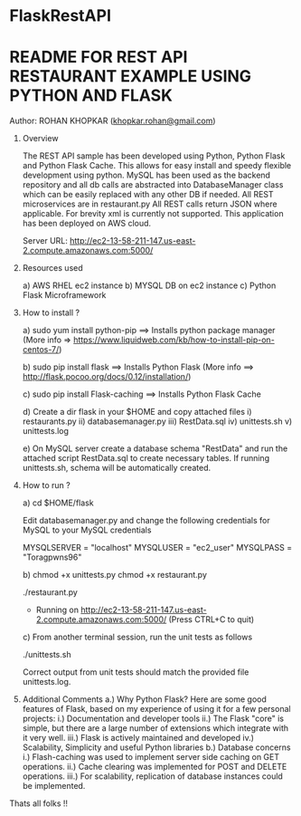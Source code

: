 # FlaskRestAPI
# README FOR REST API RESTAURANT EXAMPLE USING PYTHON AND FLASK


Author: ROHAN KHOPKAR (khopkar.rohan@gmail.com)


1. Overview

   The REST API sample has been developed using Python, Python Flask and Python Flask Cache. 
   This allows for easy install and speedy flexible development using python. 
   MySQL has been used as the backend repository and all db calls are
   abstracted into DatabaseManager class which can be easily replaced with any
   other DB if needed. All REST microservices are in restaurant.py
   All REST calls return JSON where applicable. For brevity xml is 
   currently not supported. This application has been deployed on AWS cloud.
   
   Server URL: http://ec2-13-58-211-147.us-east-2.compute.amazonaws.com:5000/

2. Resources used

   a) AWS RHEL ec2 instance
   b) MYSQL DB on ec2 instance
   c) Python Flask Microframework

3. How to install ?

   a) sudo yum install python-pip ==> Installs python package manager (More info => https://www.liquidweb.com/kb/how-to-install-pip-on-centos-7/)

   b) sudo pip install flask ==> Installs Python Flask (More info ==> http://flask.pocoo.org/docs/0.12/installation/)
   
   c) sudo pip install Flask-caching ==> Installs Python Flask Cache 
   
   d) Create a dir flask in your $HOME and copy attached files 
      i)   restaurants.py 
      ii)  databasemanager.py
      iii) RestData.sql
      iv)  unittests.sh
      v)   unittests.log

   e) On MySQL server create a database schema "RestData" and run the attached script RestData.sql to create necessary tables.
      If running unittests.sh, schema will be automatically created.

4. How to run ?

   a) cd $HOME/flask

      Edit databasemanager.py and change the following credentials for MySQL
      to your MySQL credentials 

      MYSQLSERVER = "localhost"
      MYSQLUSER = "ec2_user"
      MYSQLPASS = "Toragpwns96"
     
   b) chmod +x unittests.py
      chmod +x restaurant.py
      
      ./restaurant.py 
      * Running on http://ec2-13-58-211-147.us-east-2.compute.amazonaws.com:5000/ (Press CTRL+C to quit)

   c) From another terminal session, run the unit tests as follows

      ./unittests.sh

      Correct output from unit tests should match the provided file unittests.log.
      
5. Additional Comments 
    a.) Why Python Flask?
          Here are some good features of Flask, based on my experience of using it for a few personal projects:
            i.) Documentation and developer tools
            ii.) The Flask "core" is simple, but there are a large number of extensions which integrate with it very well.
            iii.) Flask is actively maintained and developed
            iv.) Scalability, Simplicity and useful Python libraries
    b.) Database concerns
            i.) Flash-caching was used to implement server side caching on GET operations.
            ii.) Cache clearing was implemented for POST and DELETE operations.
            iii.) For scalability, replication of database instances could be implemented.
  

Thats all folks !! 
